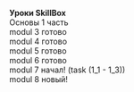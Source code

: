 **Уроки SkillBox** <br>
Основы 1 часть <br>
modul 3 готово <br>
modul 4 готово <br>
modul 5 готово <br>
modul 6 готово <br>
modul 7 начал! (task (1_1 - 1_3)) <br>
modul 8 новый! <br>

